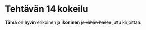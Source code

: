 # Tehtävän 14 kokeilu

**Tämä** on __hyvin__ erikoinen ja __ikoninen__ ~~ja vähän hassu~~ juttu kirjoittaa.

